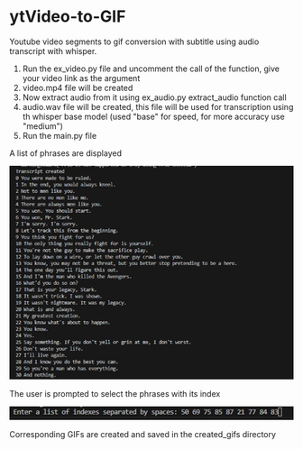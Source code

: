 # ytVideo-to-GIF
Youtube video segments to gif conversion with subtitle using audio transcript with whisper.




1. Run the ex_video.py file and uncomment the call of the function, give your video link as the argument
2. video.mp4 file will be created
3. Now extract audio from it using ex_audio.py extract_audio function call
4. audio.wav file will be created, this file will be used for transcription using th whisper base model (used "base" for speed, for more accuracy use "medium")
5. Run the main.py file

A list of phrases are displayed 

![phrase list](/images/phraselist.jpg)

The user is prompted to select the phrases with its index

![selection img](/images/selection.jpg)


Corresponding GIFs are created and saved in the created_gifs directory
